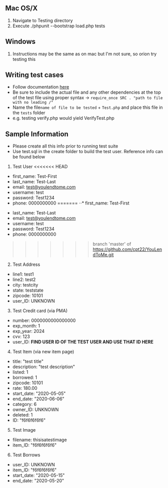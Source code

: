## Mac OS/X
1. Navigate to Testing directory
2. Execute ./phpunit --bootstrap load.php tests

## Windows
1. Instructions may be the same as on mac but I'm not sure, so orion try testing this

## Writing test cases
- Follow documentation [here](https://phpunit.readthedocs.io/en/9.0/writing-tests-for-phpunit.html)
- Be sure to include the actual file and any other dependencies at the top of the test file using proper syntax -> ```require_once SRC . "path to file with no leading /"```
- Name the file```name of file to be tested``` + ```Test.php``` and place this file in the ```tests``` folder
- e.g. testing verify.php would yield VerifyTest.php


## Sample Information
- Please create all this info prior to running test suite
- Use test.sql in the create folder to build the test user. Reference info can be found below


1. Test User
<<<<<<< HEAD
  * first_name: Test-First
  * last_name: Test-Last
  * email: test@youlendtome.com
  * username: test
  * password: Test1234
  * phone: 0000000000
=======
⋅⋅* first_name: Test-First
- last_name: Test-Last
- email: test@youlendtome.com
- username: test
- password: Test1234
- phone: 0000000000
>>>>>>> branch 'master' of https://github.com/cpt22/YouLendToMe.git

2. Test Address
  * line1: test1
  * line2: test2
  * city: testcity
  * state: teststate
  * zipcode: 10101
  * user_ID: UNKNOWN

3. Test Credit card (via PMA)
  * number: 0000000000000000
  * exp_month: 1
  * exp_year: 2024
  * cvv: 123
  * user_ID: **FIND USER ID OF THE TEST USER AND USE THAT ID HERE**

4. Test Item (via new item page)
  * title: "test title"
  * description: "test description"
  * listed: 1
  * borrowed: 1
  * zipcode: 10101
  * rate: 180.00
  * start_date: "2020-05-05"
  * end_date: "2020-06-06"
  * category: 6
  * owner_ID: UNKNOWN
  * deleted: 1
  * ID: "f6f6f6f6f6"

5. Test Image
  * filename: thisisatestimage
  * item_ID: "f6f6f6f6f6"

6. Test Borrows
  * user_ID: UNKNOWN
  * item_ID: "f6f6f6f6f6"
  * start_date: "2020-05-15"
  * end_date: "2020-05-20"
